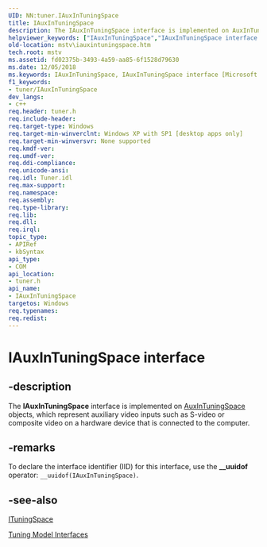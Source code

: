 ```yaml
---
UID: NN:tuner.IAuxInTuningSpace
title: IAuxInTuningSpace
description: The IAuxInTuningSpace interface is implemented on AuxInTuningSpace objects, which represent auxiliary video inputs such as S-video or composite video on a hardware device that is connected to the computer.
helpviewer_keywords: ["IAuxInTuningSpace","IAuxInTuningSpace interface [Microsoft TV Technologies]","IAuxInTuningSpace interface [Microsoft TV Technologies]","described","IAuxInTuningSpaceInterface","mstv.iauxintuningspace","tuner/IAuxInTuningSpace"]
old-location: mstv\iauxintuningspace.htm
tech.root: mstv
ms.assetid: fd02375b-3493-4a59-aa85-6f1528d79630
ms.date: 12/05/2018
ms.keywords: IAuxInTuningSpace, IAuxInTuningSpace interface [Microsoft TV Technologies], IAuxInTuningSpace interface [Microsoft TV Technologies],described, IAuxInTuningSpaceInterface, mstv.iauxintuningspace, tuner/IAuxInTuningSpace
f1_keywords:
- tuner/IAuxInTuningSpace
dev_langs:
- c++
req.header: tuner.h
req.include-header: 
req.target-type: Windows
req.target-min-winverclnt: Windows XP with SP1 [desktop apps only]
req.target-min-winversvr: None supported
req.kmdf-ver: 
req.umdf-ver: 
req.ddi-compliance: 
req.unicode-ansi: 
req.idl: Tuner.idl
req.max-support: 
req.namespace: 
req.assembly: 
req.type-library: 
req.lib: 
req.dll: 
req.irql: 
topic_type:
- APIRef
- kbSyntax
api_type:
- COM
api_location:
- tuner.h
api_name:
- IAuxInTuningSpace
targetos: Windows
req.typenames: 
req.redist: 
---
```


# IAuxInTuningSpace interface


## -description



The <b>IAuxInTuningSpace</b> interface is implemented on <a href="https://docs.microsoft.com/previous-versions/windows/desktop/mstv/auxintuningspace-object">AuxInTuningSpace</a> objects, which represent auxiliary video inputs such as S-video or composite video on a hardware device that is connected to the computer. 




## -remarks



To declare the interface identifier (IID) for this interface, use the <b>__uuidof</b> operator: <code>__uuidof(IAuxInTuningSpace)</code>.




## -see-also




<a href="https://docs.microsoft.com/previous-versions/windows/desktop/api/tuner/nn-tuner-ituningspace">ITuningSpace</a>



<a href="https://docs.microsoft.com/previous-versions/windows/desktop/mstv/tuning-model-interfaces">Tuning Model Interfaces</a>
 

 

